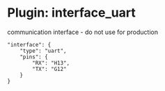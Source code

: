 # Plugin: interface_uart

communication interface - do not use for production

```
"interface": {
    "type": "uart",
    "pins": {
        "RX": "H13",
        "TX": "G12"
    }
}
```
